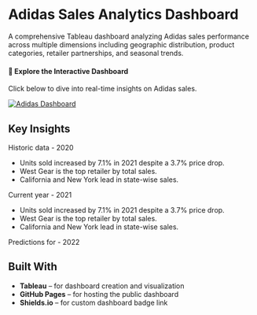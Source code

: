 
# Adidas Sales Analytics Dashboard

A comprehensive Tableau dashboard analyzing Adidas sales performance across multiple dimensions including geographic distribution, product categories, retailer partnerships, and seasonal trends.

#### 🚀 Explore the Interactive Dashboard
Click below to dive into real-time insights on Adidas sales.

[![Adidas Dashboard](https://img.shields.io/badge/Adidas_Dashboard-2AC6DD?style=for-the-badge&logo=tableau&logoColor=white)](https://sanchita-sr.github.io/Tableau/)
## Key Insights
Historic data - 2020
- Units sold increased by 7.1% in 2021 despite a 3.7% price drop.
- West Gear is the top retailer by total sales.
- California and New York lead in state-wise sales.

Current year - 2021
- Units sold increased by 7.1% in 2021 despite a 3.7% price drop.
- West Gear is the top retailer by total sales.
- California and New York lead in state-wise sales.

Predictions for - 2022 

## Built With

- **Tableau** – for dashboard creation and visualization
- **GitHub Pages** – for hosting the public dashboard
- **Shields.io** – for custom dashboard badge link



